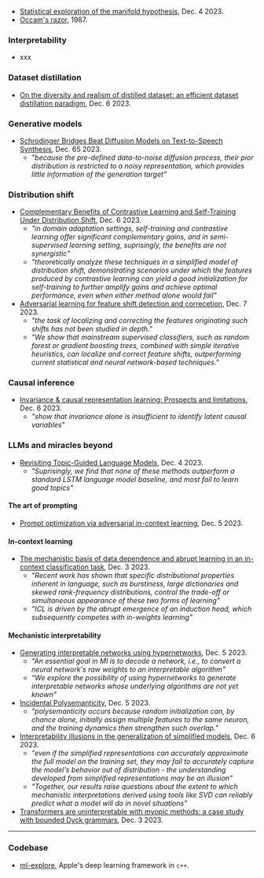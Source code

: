 
- [Statistical exploration of the manifold hypothesis](https://arxiv.org/pdf/2208.11665.pdf), Dec. 4 2023.
- [Occam's razor](https://homepages.math.uic.edu/~lreyzin/papers/blumer86.pdf), 1987.

### Interpretability

- xxx

### Dataset distillation

- [On the diversity and realism of distilled dataset: an efficient dataset distillation paradigm](https://arxiv.org/pdf/2312.03526.pdf), Dec. 6 2023.

### Generative models

- [Schrodinger Bridges Beat Diffusion Models on Text-to-Speech Synthesis](https://arxiv.org/pdf/2312.03491.pdf), Dec. 65 2023.
  - _"because the pre-defined data-to-noise diffusion process, their pior distribution is restricted to a noisy representation, which provides little information of the generation target"_

### Distribution shift

- [Complementary Benefits of Contrastive Learning and Self-Training Under Distribution Shift](https://arxiv.org/pdf/2312.03318.pdf), Dec. 6 2023.
  - _"in domain adaptation settings, self-training and contrastive learning offer significant complementary gains, and in semi-supervised learning setting, suprisingly, the benefits are not synergistic"_
  - _"theoretically analyze these techniques in a simplified model of distribution shift, demonstrating scenarios under which the features produced by contrastive learning can yield a good initialization for self-training to further amplify gains and achieve optimal performance, even when either method alone would fail"_
- [Adversarial learning for feature shift detection and correcetion](https://arxiv.org/pdf/2312.04546.pdf), Dec. 7 2023.
  - _"the task of localizing and correcting the features originating such shifts has not been studied in depth."_ 
  - _"We show that mainstream supervised classifiers, such as random forest or gradient boosting trees, combined with simple iterative heuristics, can localize and correct feature shifts, outperforming current statistical and neural network-based techniques."_

### Causal inference

- [Invariance & causal representation learning: Prospects and limitations](https://arxiv.org/pdf/2312.03580.pdf), Dec. 6 2023.
  - _"show that invariance alone is insufficient to identify latent causal variables"_

### LLMs and miracles beyond

- [Revisiting Topic-Guided Language Models](https://arxiv.org/pdf/2312.02331.pdf), Dec. 4 2023.
  - _"Suprisingly, we find that none of these methods outperform a standard LSTM language model baseline, and most fail to learn good topics"_

#### The art of prompting

- [Prompt optimization via adversarial in-context learning](https://arxiv.org/pdf/2312.02614.pdf), Dec. 5 2023.

#### In-context learning

- [The mechanistic basis of data dependence and abrupt learning in an in-context classification task](https://arxiv.org/pdf/2312.03002.pdf), Dec. 3 2023.
  - _"Recent work has shown that specific distributional properties inherent in language, such as burstiness, large dictionaries and skewed rank-frequency distributions, control the trade-off or simultaneous appearance of these two forms of learning"_
  - _"ICL is driven by the abrupt emergence of an induction head, which subsequently competes with in-weights learning"_
 
#### Mechanistic interpretability

- [Generating interpretable networks using hypernetworks](https://arxiv.org/pdf/2312.03051.pdf), Dec. 5 2023.
  - _"An essential goal in MI is to decode a network, i.e., to convert a neural network's raw weights to an interpretable algorithm"_
  - _"We explore the possibility of using hypernetworks to generate interpretable networks whose underlying algorithms are not yet known"_
- [Incidental Polysemanticity](https://arxiv.org/pdf/2312.03096.pdf), Dec. 5 2023.
  - _"polysemanticity occurs because random initialization can, by chance alone, initially assign multiple features to the same neuron, and the training dynamics then strengthen such overlap."_
- [Interpretability illusions in the generalization of simplified models](https://arxiv.org/pdf/2312.03656.pdf), Dec. 6 2023.
  - _"even if the simplified representations can accurately approximate the full model on the training set, they may fail to accurately capture the model's behavior out of distribution - the understanding developed from simplified representations may be an illusion"_
  - _"Together, our results raise questions about the extent to which mechanistic interpretations derived using tools like SVD can reliably predict what a model will do in novel situations"_
- [Transformers are uninterpretable with myopic methods: a case study with bounded Dyck grammars](https://arxiv.org/pdf/2312.01429.pdf), Dec. 3 2023.

---

### Codebase

- [ml-explore](https://github.com/ml-explore), Apple's deep learning framework in `c++`.




